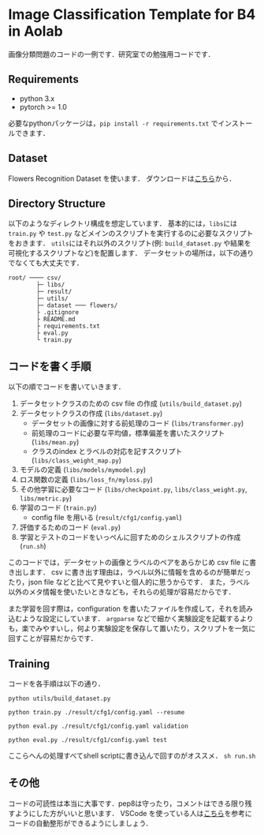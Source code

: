 # Image Classification Template for B4 in Aolab
画像分類問題のコードの一例です．研究室での勉強用コードです．

## Requirements
* python 3.x
* pytorch >= 1.0

必要なpythonパッケージは，`pip install -r requirements.txt` でインストールできます．

## Dataset
Flowers Recognition Dataset を使います．
ダウンロードは[こちら](https://www.kaggle.com/alxmamaev/flowers-recognition/download)から．

## Directory Structure
以下のようなディレクトリ構成を想定しています．
基本的には，`libs`には `train.py` や `test.py` などメインのスクリプトを実行するのに必要なスクリプトをおきます．
`utils`にはそれ以外のスクリプト(例: `build_dataset.py` や結果を可視化するスクリプトなど)を配置します．
データセットの場所は，以下の通りでなくても大丈夫です．
```
root/ ──── csv/
        ├─ libs/
        ├─ result/
        ├─ utils/
        ├─ dataset ─── flowers/
        ├ .gitignore
        ├ README.md
        ├ requirements.txt
        ├ eval.py
        └ train.py
```

## コードを書く手順
以下の順でコードを書いていきます．

1. データセットクラスのための csv file の作成 (`utils/build_dataset.py`)
2. データセットクラスの作成 (`libs/dataset.py`)
    - データセットの画像に対する前処理のコード (`libs/transformer.py`)
    - 前処理のコードに必要な平均値，標準偏差を書いたスクリプト (`libs/mean.py`)
    - クラスのindex とラベルの対応を記すスクリプト (`libs/class_weight_map.py`)
3. モデルの定義 (`libs/models/mymodel.py`)
4. ロス関数の定義 (`libs/loss_fn/myloss.py`)
5. その他学習に必要なコード (`libs/checkpoint.py`, `libs/class_weight.py`, `libs/metric.py`)
6. 学習のコード (`train.py`)
    - config file を用いる (`result/cfg1/config.yaml`)
7. 評価するためのコード (`eval.py`)
8. 学習とテストのコードをいっぺんに回すためのシェルスクリプトの作成 (`run.sh`)

このコードでは，データセットの画像とラベルのペアをあらかじめ csv file に書き出します．
csv に書き出す理由は，ラベル以外に情報を含めるのが簡単だったり，json file などと比べて見やすいと個人的に思うからです．
また，ラベル以外のメタ情報を使いたいときなども，それらの処理が容易だからです．

また学習を回す際は，configuration を書いたファイルを作成して，それを読み込むような設定にしています．
`argparse` などで細かく実験設定を記載するよりも，楽でみやすいし，何より実験設定を保存して置いたり，スクリプトを一気に回すことが容易だからです．

## Training
コードを各手順は以下の通り．

``` python utils/build_dataset.py ```

``` python train.py ./result/cfg1/config.yaml --resume ```

``` python eval.py ./result/cfg1/config.yaml validation ```

``` python eval.py ./result/cfg1/config.yaml test ```

ここらへんの処理すべてshell scriptに書き込んで回すのがオススメ．
``` sh run.sh ```

## その他
コードの可読性は本当に大事です．pep8は守ったり，コメントはできる限り残すようにした方がいいと思います．
VSCode を使っている人は[こちら](https://qiita.com/psychoroid/items/2c2acc06c900d2c0c8cb)を参考にコードの自動整形ができるようにしましょう．